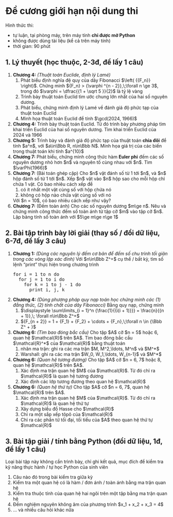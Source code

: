 # Đề cương giới hạn nội dung thi
Hình thức thi:
<ul>
  <li>tự luận, tại phòng máy, trên máy tính <b>chỉ được mở Python</b></li>
  <li>không được dùng tài liệu (kể cả trên máy tính)</li>
  <li>thời gian: 90 phút</li>
</ul>

## 1. Lý thuyết (học thuộc, 2-3đ, đề lấy 1 câu)
<ol>
  <li><b>Chương 4:</b> <i>(Thuật toán Euclide, định lý Lamé)</i>
    <ol>
      <li>Phát biểu định nghĩa đệ quy của dãy Fibonacci $\left( {{F_n}} \right)$. Chứng minh ${F_n} > {\varphi ^{n - 2}},\;\forall n \ge 3$, trong đó $\varphi  = \dfrac{{1 + \sqrt 5 }}{2}$ là tỷ lệ vàng</li>
      <li>Trình bày thuật toán Euclid tìm ước chung lớn nhất của hai số nguyên dương.</li>
      <li>Phát biểu, chứng minh định lý Lamé về đánh giá độ phức tạp của thuật toán Euclid</li>
      <li>Minh họa thuật toán Euclid để tính $\gcd(2024, 1966)$</li>
    </ol>
    
  <li><b>Chương 4:</b> Trình bày thuật toán Euclid. Từ đó trình bày phương pháp tìm khai triển Euclid của hai số nguyên dương. Tìm khai triển Euclid của 2024 và 1966</li>
  <li><b>Chương 5:</b> Trình bày và đánh giá độ phức tạp của thuật toán <b>chia đôi</b> để tính $a^n$, với $a\in\Bbb R, n\in\Bbb N$. Minh họa giá trị của các biến trong thuật toán khi tính $a^{10}$</li>
  <li><b>Chương 7:</b> Phát biểu, chứng minh công thức hàm <b>Euler phi</b> đếm các số nguyên dương nhỏ hơn $n$ và nguyên tố cùng nhau với $n$. Tìm $\varPhi(1966)$</li>
  <li><b>Chương 7:</b> (Bài toán ghép cặp) Cho $n$ vật đánh số từ 1 tới $n$, và $n$ hộp đánh số từ 1 tới $n$. Xếp $n$ vật vào $n$ hộp sao cho mỗi hộp chỉ chứa 1 vật. Có bao nhiêu cách xếp để
    <ol>
      <li>có ít nhất một vật cùng số với hộp chứa nó</li>
      <li>không có hộp nào chứa vật cùng số với nó</li>
    </ol>
    Với $n = 10$, có bao nhiêu cách xếp như vậy?
  </li>
  <li><b>Chương 7:</b> (Đếm toàn ánh) Cho các số nguyên dương $m\ge n$. Nêu và chứng minh công thức đếm số toàn ánh từ tập cỡ $m$ vào tập cỡ $n$. Lập bảng tính số toàn ánh với $5\ge m\ge n\ge 1$</li>
  
</ol>

## 2. Bài tập trình bày lời giải (thay số / đổi dữ liệu, 6-7đ, đề lấy 3 câu)
<ol>
  <li><b>Chương 1:</b> <i>(Dùng các nguyên lý đếm cơ bản để đếm số chu trình tối giản trong các vòng lặp xác đinh)</i> Với $n\in\Bbb Z^+$ cụ thể / bất kỳ, tìm số  lệnh <q>print</q> thực hiện trong chương trình
<pre>
for i = 1 to n do
  for j = 1 to i do
    for k = 1 to j - 1 do
      print i, j, k
</pre>
  </li>
  <li><b>Chương 4:</b> <i>(Dùng phương pháp quy nạp toán học chứng minh các (1) đẳng thức, (2) tính chất của dãy Fibonacci)</i> Bằng quy nạp, chứng minh
    <ol>
      <li>$\displaystyle \sum\limits_{i = 1}^n {\frac{1}{{i(i + 1)}}}  = \frac{n}{{n + 1}},\; \forall n\in\Bbb Z^+$</li>
      <li>${F_{n + 2}} = 1 + {F_1} + {F_2} +  \cdots  + {F_n},\;\forall n \in {\Bbb Z^ + }$</li>
    </ol>
  </li>
  <li><b>Chương 6:</b> <i>(Tìm bao đóng bắc cầu)</i> Cho tập $A$ cỡ $n = 5$ hoặc 6, quan hệ $\mathcal{R}$ trên $A$. Tìm bao đóng bắc cầu $\mathcal{R}^*$ của $\mathcal{R}$ bằng thuật toán
    <ol>
      <li>nhân ma trận: ghi ra các ma trận $M, M^2,\ldots, M^n$ và $M^*$</li>
      <li>Warshall: ghi ra các ma trận $W_0, W_1,\ldots, W_{n-1}$ và $M^*$</li>
    </ol>
  </li>
  <li><b>Chương 6:</b> <i>(Quan hệ tương đương)</i> Cho tập $A$ cỡ $n = 6, 7$ hoặc 8, quan hệ $\mathcal{R}$ trên $A$.
    <ol>
      <li>Xác định ma trận quan hệ $M$ của $\mathcal{R}$. Từ đó chỉ ra $\mathcal{R}$ là quan hệ tương đương</li>
      <li>Xác định các lớp tương đương theo quan hệ $\mathcal{R}$</li>
    </ol>
  </li>
  <li><b>Chương 6:</b> <i>(Quan hệ thứ tự)</i> Cho tập $A$ cỡ $n = 6, 7$, quan hệ $\mathcal{R}$ trên $A$.
    <ol>
      <li>Xác định ma trận quan hệ $M$ của $\mathcal{R}$. Từ đó chỉ ra $\mathcal{R}$ là quan hệ thứ tự</li>
      <li>Xây dựng biểu đồ Hasse cho $\mathcal{R}$</li>
      <li>Chỉ ra một sắp xếp tôpô của $\mathcal{R}$</li>
      <li>Chỉ ra các phần tử tối đại, tối tiểu của $A$ theo quan hệ thứ tự $\mathcal{R}$</li>
    </ol>
  </li>

</ol>

## 3. Bài tập giải / tính bằng Python (đổi dữ liệu, 1đ, đề lấy 1 câu)
Loại bài tập này không cần trình bày, chỉ ghi kết quả, mục đích để kiểm tra kỹ năng thực hành / tự học Python của sinh viên
<ol>
  <li>Câu nào đó trong bài kiểm tra giữa kỳ</li>
  <li>Kiểm tra một quan hệ có là hàm / đơn ánh /  toàn ánh bằng ma trận quan hệ</li>
  <li>Kiểm tra thuộc tính của quan hệ hai ngôi trên một tập bằng ma trận quan hệ</li>
  <li>Đếm nghiệm nguyên không âm của phương trình $x_1 + x_2 + x_3 = 4$</li>
  <li>... và nhiều câu hỏi khác nữa</li>
</ol>
